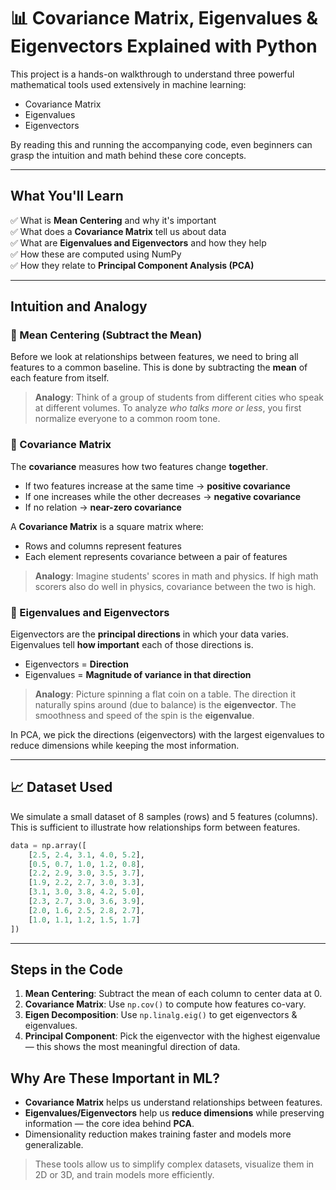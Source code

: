 # 📊 Covariance Matrix, Eigenvalues & Eigenvectors Explained with Python

This project is a hands-on walkthrough to understand three powerful mathematical tools used extensively in machine learning:

- Covariance Matrix
- Eigenvalues
- Eigenvectors

By reading this and running the accompanying code, even beginners can grasp the intuition and math behind these core concepts.

---

##  What You'll Learn

✅ What is **Mean Centering** and why it's important  
✅ What does a **Covariance Matrix** tell us about data  
✅ What are **Eigenvalues and Eigenvectors** and how they help  
✅ How these are computed using NumPy  
✅ How they relate to **Principal Component Analysis (PCA)**  

---

##  Intuition and Analogy

### 🔹 Mean Centering (Subtract the Mean)

Before we look at relationships between features, we need to bring all features to a common baseline. This is done by subtracting the **mean** of each feature from itself.

> **Analogy**: Think of a group of students from different cities who speak at different volumes. To analyze *who talks more or less*, you first normalize everyone to a common room tone.

### 🔹 Covariance Matrix

The **covariance** measures how two features change **together**.

- If two features increase at the same time → **positive covariance**
- If one increases while the other decreases → **negative covariance**
- If no relation → **near-zero covariance**

A **Covariance Matrix** is a square matrix where:
- Rows and columns represent features
- Each element represents covariance between a pair of features

> **Analogy**: Imagine students' scores in math and physics. If high math scorers also do well in physics, covariance between the two is high.

### 🔹 Eigenvalues and Eigenvectors

Eigenvectors are the **principal directions** in which your data varies.  
Eigenvalues tell **how important** each of those directions is.

- Eigenvectors = **Direction**
- Eigenvalues = **Magnitude of variance in that direction**

> **Analogy**: Picture spinning a flat coin on a table. The direction it naturally spins around (due to balance) is the **eigenvector**. The smoothness and speed of the spin is the **eigenvalue**.

In PCA, we pick the directions (eigenvectors) with the largest eigenvalues to reduce dimensions while keeping the most information.

---

## 📈 Dataset Used

We simulate a small dataset of 8 samples (rows) and 5 features (columns). This is sufficient to illustrate how relationships form between features.

```python
data = np.array([
    [2.5, 2.4, 3.1, 4.0, 5.2],
    [0.5, 0.7, 1.0, 1.2, 0.8],
    [2.2, 2.9, 3.0, 3.5, 3.7],
    [1.9, 2.2, 2.7, 3.0, 3.3],
    [3.1, 3.0, 3.8, 4.2, 5.0],
    [2.3, 2.7, 3.0, 3.6, 3.9],
    [2.0, 1.6, 2.5, 2.8, 2.7],
    [1.0, 1.1, 1.2, 1.5, 1.7]
])
```

---

##  Steps in the Code

1. **Mean Centering**: Subtract the mean of each column to center data at 0.
2. **Covariance Matrix**: Use `np.cov()` to compute how features co-vary.
3. **Eigen Decomposition**: Use `np.linalg.eig()` to get eigenvectors & eigenvalues.
4. **Principal Component**: Pick the eigenvector with the highest eigenvalue — this shows the most meaningful direction of data.


##  Why Are These Important in ML?

- **Covariance Matrix** helps us understand relationships between features.
- **Eigenvalues/Eigenvectors** help us **reduce dimensions** while preserving information — the core idea behind **PCA**.
- Dimensionality reduction makes training faster and models more generalizable.

> These tools allow us to simplify complex datasets, visualize them in 2D or 3D, and train models more efficiently.


